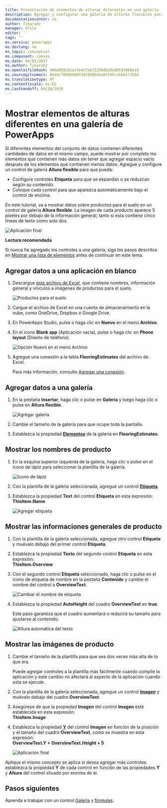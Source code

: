 ```yaml
---
title: Presentación de elementos de alturas diferentes en una galería | Microsoft Docs
description: Agregar y configurar una galería de alturas flexibles para que se ajuste automáticamente a la cantidad de contenido de cada elemento de la galería
documentationcenter: na
author: fikaradz
manager: kfile
editor: ''
tags: ''
ms.service: powerapps
ms.devlang: na
ms.topic: conceptual
ms.component: canvas
ms.date: 04/01/2017
ms.author: fikaradz
ms.openlocfilehash: 466e0d9cb1acfe4cfeb72256db2deddfd3466e19
ms.sourcegitcommit: 8bd4c700969d0fd42950581e03fd5ccbb5273584
ms.translationtype: HT
ms.contentlocale: es-ES
ms.lasthandoff: 04/26/2018
---
```

# <a name="show-items-of-different-heights-in-a-powerapps-gallery"></a>Mostrar elementos de alturas diferentes en una galería de PowerApps
Si diferentes elementos del conjunto de datos contienen diferentes cantidades de datos en el mismo campo, puede mostrar por completo los elementos que contienen más datos sin tener que agregar espacio vacío después de los elementos que contienen menos datos. Agregue y configure un control de galería **Altura flexible** para que pueda:

* Configure controles **Etiqueta** para que se expandan o se reduzcan según su contenido.
* Coloque cada control para que aparezca automáticamente bajo el control de encima.

En este tutorial, va a mostrar datos sobre productos para el suelo en un control de galería **Altura flexible**. La imagen de cada producto aparece 5 píxeles por debajo de la información general, tanto si esta contiene cinco líneas de texto como solo dos.

![Aplicación final](./media/gallery-dynamic-sizing/dynamic-app.png)

**Lectura recomendada**

Si nunca ha agregado los controles a una galería, siga los pasos descritos en [Mostrar una lista de elementos](add-gallery.md) antes de continuar en este tema.

## <a name="add-data-to-a-blank-app"></a>Agregar datos a una aplicación en blanco
1. Descargue [este archivo de Excel](https://az787822.vo.msecnd.net/documentation/get-started-from-data/FlooringEstimates.xlsx), que contiene nombres, información general y vínculos a imágenes de productos para el suelo.

    ![Productos para el suelo](./media/gallery-dynamic-sizing/flooring-products.png)

2. Cargue el archivo de Excel en una cuenta de almacenamiento en la nube, como OneDrive, Dropbox o Google Drive.

3. En PowerApps Studio, pulse o haga clic en **Nuevo** en el menú **Archivo**.

4. En el icono **Blank app** (Aplicación vacía), pulse o haga clic en **Phone layout** (Diseño de teléfono).

    ![Opción Nuevo en el menú Archivo](./media/gallery-dynamic-sizing/blank-app.png)

5. Agregue una conexión a la tabla **FlooringEstimates** del archivo de Excel.

    Para más información, consulte [Agregar una conexión](add-data-connection.md).

## <a name="add-data-to-a-gallery"></a>Agregar datos a una galería
1. En la pestaña **Insertar**, haga clic o pulse en **Galería** y luego haga clic o pulse en **Altura flexible**.

    ![Agregar galería](./media/gallery-dynamic-sizing/add-flexible.png)
2. Cambie el tamaño de la galería para que ocupe toda la pantalla.

3. Establezca la propiedad **[Elementos](controls/properties-core.md)** de la galería en **FlooringEstimates**.

## <a name="show-the-product-names"></a>Mostrar los nombres de producto
1. En la esquina superior izquierda de la galería, haga clic o pulse en el icono de lápiz para seleccionar la plantilla de la galería.

    ![Icono de lápiz](./media/gallery-dynamic-sizing/edit-template.png)

2. Con la plantilla de la galería seleccionada, agregue un control **[Etiqueta](controls/control-text-box.md)**.

3. Establezca la propiedad **Text** del control **Etiqueta** en esta expresión:<br>
   **ThisItem.Name**

    ![Agregar etiqueta](./media/gallery-dynamic-sizing/add-text-box.png)

## <a name="show-the-product-overviews"></a>Mostrar las informaciones generales de producto
1. Con la plantilla de la galería seleccionada, agregue otro control **Etiqueta** y muévalo debajo del primer control **Etiqueta**.  

2. Establezca la propiedad **Texto** del segundo control **Etiqueta** en esta expresión:<br> **ThisItem.Overview**

3. Con el segundo control **Etiqueta** seleccionado, haga clic o pulse en el icono de etiqueta de nombre en la pestaña **Contenido** y cambie el nombre del control a **OverviewText**.

    ![Cambiar el nombre de etiqueta](./media/gallery-dynamic-sizing/rename-text-box.png)

4. Establezca la propiedad **AutoHeight** del cuadro **OverviewText** en **true**.

    Este paso garantiza que el cuadro aumentará o reducirá su tamaño para ajustarse al contenido.

      ![Altura automática del texto](./media/gallery-dynamic-sizing/autoheight-text.png)

## <a name="show-the-product-images"></a>Mostrar las imágenes de producto
1. Cambie el tamaño de la plantilla para que sea dos veces más alta de lo que era.

    Puede agregar controles a la plantilla más fácilmente cuando compile la aplicación y este cambio no afectará al aspecto de la aplicación cuando esta se ejecute.

2. Con la plantilla de la galería seleccionada, agregue un control **[Imagen](controls/control-image.md)** y muévalo debajo del cuadro **OverviewText**.

3. Asegúrese de que la propiedad **Imagen** del control **Imagen** esté establecida en esta expresión:<br>
    **ThisItem.Image**

4. Establezca la propiedad **[Y](controls/properties-core.md)** del control **Imagen** en función de la posición y el tamaño del cuadro **OverviewText**, como se muestra en esta expresión:
   <br>**OverviewText.Y + OverviewText.Height + 5**

    ![Aplicación final](./media/gallery-dynamic-sizing/final-app.png)

Aplique el mismo concepto se aplica si desea agregar más controles: establezca la propiedad **Y** de cada control en función de las propiedades **Y** y **Altura** del control situado por encima de él.

## <a name="next-steps"></a>Pasos siguientes
Aprenda a trabajar con un control [Galería](working-with-forms.md) y [fórmulas](working-with-formulas.md).
